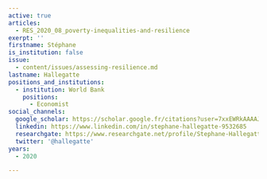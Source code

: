 ```yaml
---
active: true
articles:
  - RES_2020_08_poverty-inequalities-and-resilience
exerpt: ''
firstname: Stéphane
is_institution: false
issue:
  - content/issues/assessing-resilience.md
lastname: Hallegatte
positions_and_institutions:
  - institution: World Bank
    positions:
      - Economist
social_channels:
  google_scholar: https://scholar.google.fr/citations?user=7xxEWRkAAAAJ&hl=fr
  linkedin: https://www.linkedin.com/in/stephane-hallegatte-9532685
  researchgate: https://www.researchgate.net/profile/Stephane-Hallegatte
  twitter: '@hallegatte'
years:
  - 2020

---
```

